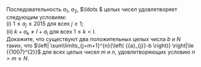 Последовательность ${{a}_{1}}$, ${{a}_{2}}$, $\ldots $ целых чисел удовлетворяет следующим условиям:
<br> (i) $1\le {{a}_{j}}\le 2015$ для всех $j\ge 1$;
<br> (ii) $k+{{a}_{k}}\ne l+{{a}_{l}}$ для всех $1\le k < l$. 
<br> Докажите, что существуют два положительных целых числа $b$ и $N$ таких, что 
$\left| \sum\limits_{j=m+1}^{n}{\left( {{a}_{j}}-b \right)} \right|\le {{1007}^{2}}$
для всех целых чисел $m$ и $n$, удовлетворяющих условию $n > m\ge N$.